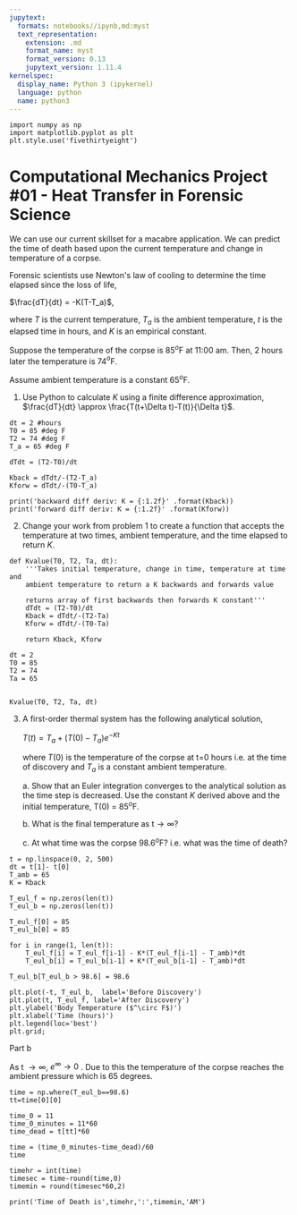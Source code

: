 ```yaml
---
jupytext:
  formats: notebooks//ipynb,md:myst
  text_representation:
    extension: .md
    format_name: myst
    format_version: 0.13
    jupytext_version: 1.11.4
kernelspec:
  display_name: Python 3 (ipykernel)
  language: python
  name: python3
---
```


```{code-cell} ipython3
import numpy as np
import matplotlib.pyplot as plt
plt.style.use('fivethirtyeight')
```

# Computational Mechanics Project #01 - Heat Transfer in Forensic Science

We can use our current skillset for a macabre application. We can predict the time of death based upon the current temperature and change in temperature of a corpse. 

Forensic scientists use Newton's law of cooling to determine the time elapsed since the loss of life, 

$\frac{dT}{dt} = -K(T-T_a)$,

where $T$ is the current temperature, $T_a$ is the ambient temperature, $t$ is the elapsed time in hours, and $K$ is an empirical constant. 

Suppose the temperature of the corpse is 85$^o$F at 11:00 am. Then, 2 hours later the temperature is 74$^{o}$F. 

Assume ambient temperature is a constant 65$^{o}$F.

1. Use Python to calculate $K$ using a finite difference approximation, $\frac{dT}{dt} \approx \frac{T(t+\Delta t)-T(t)}{\Delta t}$.

```{code-cell} ipython3
dt = 2 #hours
T0 = 85 #deg F
T2 = 74 #deg F
T_a = 65 #deg F

dTdt = (T2-T0)/dt

Kback = dTdt/-(T2-T_a)
Kforw = dTdt/-(T0-T_a)

print('backward diff deriv: K = {:1.2f}' .format(Kback))
print('forward diff deriv: K = {:1.2f}' .format(Kforw))
```

2. Change your work from problem 1 to create a function that accepts the temperature at two times, ambient temperature, and the time elapsed to return $K$.

```{code-cell} ipython3
def Kvalue(T0, T2, Ta, dt):
    '''Takes initial temperature, change in time, temperature at time and 
    ambient temperature to return a K backwards and forwards value
    
    returns array of first backwards then forwards K constant'''
    dTdt = (T2-T0)/dt
    Kback = dTdt/-(T2-Ta)
    Kforw = dTdt/-(T0-Ta)
    
    return Kback, Kforw
```

```{code-cell} ipython3
dt = 2 
T0 = 85 
T2 = 74 
Ta = 65 


Kvalue(T0, T2, Ta, dt)
```

3. A first-order thermal system has the following analytical solution, 

    $T(t) =T_a+(T(0)-T_a)e^{-Kt}$

    where $T(0)$ is the temperature of the corpse at t=0 hours i.e. at the time of discovery and $T_a$ is a constant ambient temperature. 

    a. Show that an Euler integration converges to the analytical solution as the time step is decreased. Use the constant $K$ derived above and the initial temperature, T(0) = 85$^o$F. 

    b. What is the final temperature as t$\rightarrow\infty$?
    
    c. At what time was the corpse 98.6$^{o}$F? i.e. what was the time of death?

```{code-cell} ipython3
t = np.linspace(0, 2, 500)
dt = t[1]- t[0]
T_amb = 65
K = Kback

T_eul_f = np.zeros(len(t))
T_eul_b = np.zeros(len(t))

T_eul_f[0] = 85
T_eul_b[0] = 85

for i in range(1, len(t)):
    T_eul_f[i] = T_eul_f[i-1] - K*(T_eul_f[i-1] - T_amb)*dt
    T_eul_b[i] = T_eul_b[i-1] + K*(T_eul_b[i-1] - T_amb)*dt

T_eul_b[T_eul_b > 98.6] = 98.6
    
plt.plot(-t, T_eul_b,  label='Before Discovery')
plt.plot(t, T_eul_f, label='After Discovery')
plt.ylabel('Body Temperature ($^\circ F$)')
plt.xlabel('Time (hours)')
plt.legend(loc='best')
plt.grid;
```

Part b

As t $\rightarrow\infty$, $e^{\infty}\rightarrow 0$ . Due to this the temperature of the corpse reaches the ambient pressure which is 65 degrees.

```{code-cell} ipython3
time = np.where(T_eul_b==98.6)
tt=time[0][0]

time_0 = 11
time_0_minutes = 11*60
time_dead = t[tt]*60

time = (time_0_minutes-time_dead)/60
time

timehr = int(time)
timesec = time-round(time,0)
timemin = round(timesec*60,2)

print('Time of Death is',timehr,':',timemin,'AM')
```
